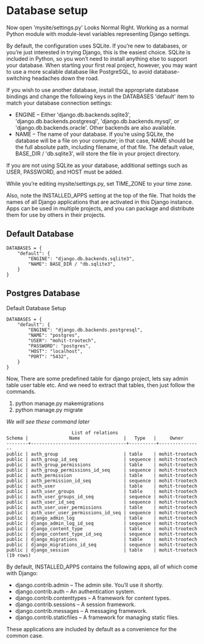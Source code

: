 # Database setup

Now open 'mysite/settings.py' Looks Normal Right. Working as a normal Python module with module-level variables representing Django settings.

By default, the configuration uses SQLite. If you’re new to databases, or you’re just interested in trying Django, this is the easiest choice. SQLite is included in Python, so you won’t need to install anything else to support your database. When starting your first real project, however, you may want to use a more scalable database like PostgreSQL, to avoid database-switching headaches down the road.

If you wish to use another database, install the appropriate database bindings and change the following keys in the DATABASES 'default' item to match your database connection settings:

- ENGINE – Either 'django.db.backends.sqlite3', 'django.db.backends.postgresql', 'django.db.backends.mysql', or 'django.db.backends.oracle'. Other backends are also available.
- NAME – The name of your database. If you’re using SQLite, the database will be a file on your computer; in that case, NAME should be the full absolute path, including filename, of that file. The default value, BASE_DIR / 'db.sqlite3', will store the file in your project directory.

If you are not using SQLite as your database, additional settings such as USER, PASSWORD, and HOST must be added.

While you’re editing mysite/settings.py, set TIME_ZONE to your time zone.

Also, note the INSTALLED_APPS setting at the top of the file. That holds the names of all Django applications that are activated in this Django instance. Apps can be used in multiple projects, and you can package and distribute them for use by others in their projects.

## Default Database

    DATABASES = {
        "default": {
            "ENGINE": "django.db.backends.sqlite3",
            "NAME": BASE_DIR / "db.sqlite3",
        }
    }

## Postgres Database

Default Database Setup

    DATABASES = {
        "default": {
            "ENGINE": "django.db.backends.postgresql",
            "NAME": "postgres",
            "USER": "mohit-trootech",
            "PASSWORD": "postgres",
            "HOST": "localhost",
            "PORT": "5432",
        }
    }

Now, There are some predefined table for django project, lets say admin table user table etc. And we need to extract that tables, then just follow the commands.

1. python manage.py makemigrations
2. python manage.py migrate

*We will see these command later*

                            List of relations
    Schema |               Name                |   Type   |     Owner
    --------+-----------------------------------+----------+----------------
    public | auth_group                        | table    | mohit-trootech
    public | auth_group_id_seq                 | sequence | mohit-trootech
    public | auth_group_permissions            | table    | mohit-trootech
    public | auth_group_permissions_id_seq     | sequence | mohit-trootech
    public | auth_permission                   | table    | mohit-trootech
    public | auth_permission_id_seq            | sequence | mohit-trootech
    public | auth_user                         | table    | mohit-trootech
    public | auth_user_groups                  | table    | mohit-trootech
    public | auth_user_groups_id_seq           | sequence | mohit-trootech
    public | auth_user_id_seq                  | sequence | mohit-trootech
    public | auth_user_user_permissions        | table    | mohit-trootech
    public | auth_user_user_permissions_id_seq | sequence | mohit-trootech
    public | django_admin_log                  | table    | mohit-trootech
    public | django_admin_log_id_seq           | sequence | mohit-trootech
    public | django_content_type               | table    | mohit-trootech
    public | django_content_type_id_seq        | sequence | mohit-trootech
    public | django_migrations                 | table    | mohit-trootech
    public | django_migrations_id_seq          | sequence | mohit-trootech
    public | django_session                    | table    | mohit-trootech
    (19 rows)

By default, INSTALLED_APPS contains the following apps, all of which come with Django:

- django.contrib.admin – The admin site. You’ll use it shortly.
- django.contrib.auth – An authentication system.
- django.contrib.contenttypes – A framework for content types.
- django.contrib.sessions – A session framework.
- django.contrib.messages – A messaging framework.
- django.contrib.staticfiles – A framework for managing static files.

These applications are included by default as a convenience for the common case.

<link href="https://maxcdn.bootstrapcdn.com/bootstrap/3.3.6/css/bootstrap.min.css" rel="stylesheet" />
